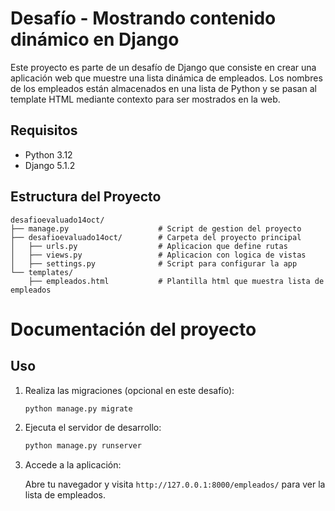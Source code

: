 # Desafío - Mostrando contenido dinámico en Django

Este proyecto es parte de un desafío de Django que consiste en crear una aplicación web que muestre una lista dinámica de empleados. Los nombres de los empleados están almacenados en una lista de Python y se pasan al template HTML mediante contexto para ser mostrados en la web.

## Requisitos

- Python 3.12
- Django 5.1.2
  
## Estructura del Proyecto

```
desafioevaluado14oct/
├── manage.py                    # Script de gestion del proyecto
├── desafioevaluado14oct/        # Carpeta del proyecto principal
│   ├── urls.py                  # Aplicacion que define rutas
│   ├── views.py                 # Aplicacion con logica de vistas
│   ├── settings.py              # Script para configurar la app
└── templates/
    ├── empleados.html           # Plantilla html que muestra lista de empleados
 ```   
# Documentación del proyecto

## Uso

1. Realiza las migraciones (opcional en este desafío):

    ```bash
    python manage.py migrate
    ```

2. Ejecuta el servidor de desarrollo:

    ```bash
    python manage.py runserver
    ```

3. Accede a la aplicación:

    Abre tu navegador y visita `http://127.0.0.1:8000/empleados/` para ver la lista de empleados.
